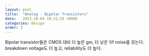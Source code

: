 ```yaml
---
layout: post
title:  "Analog - Bipolar Transistors"
date:   2023-10-04 19:31:29 +0900
categories: Design
order: 3
---
```


Bipolar transistor들은 CMOS 대비 더 높은 gm, 더 낮은 1/f noise를 갖는다.
breakdown voltage도 더 높고, reliability도 더 높다.